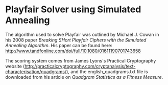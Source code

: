 # Playfair Solver using Simulated Annealing

The algorithm used to solve Playfair was outlined by Michael J. Cowan in his 2008 paper *Breaking SHort Playfair Ciphers with the Simulated Annealing Algorithm*. His paper can be found here: http://www.tandfonline.com/doi/full/10.1080/01611190701743658

The scoring system comes from James Lyons's Practical Cryptography website (http://practicalcryptography.com/cryptanalysis/text-characterisation/quadgrams/), and the english_quadgrams.txt file is downloaded from his article on *Quadgram Statistics as a Fitness Measure*.